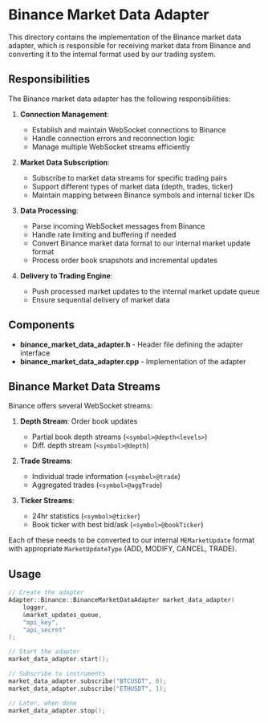 # Binance Market Data Adapter

This directory contains the implementation of the Binance market data adapter, which is responsible for receiving market data from Binance and converting it to the internal format used by our trading system.

## Responsibilities

The Binance market data adapter has the following responsibilities:

1. **Connection Management**:
   - Establish and maintain WebSocket connections to Binance
   - Handle connection errors and reconnection logic
   - Manage multiple WebSocket streams efficiently

2. **Market Data Subscription**:
   - Subscribe to market data streams for specific trading pairs
   - Support different types of market data (depth, trades, ticker)
   - Maintain mapping between Binance symbols and internal ticker IDs

3. **Data Processing**:
   - Parse incoming WebSocket messages from Binance
   - Handle rate limiting and buffering if needed
   - Convert Binance market data format to our internal market update format
   - Process order book snapshots and incremental updates

4. **Delivery to Trading Engine**:
   - Push processed market updates to the internal market update queue
   - Ensure sequential delivery of market data

## Components

- **binance_market_data_adapter.h** - Header file defining the adapter interface
- **binance_market_data_adapter.cpp** - Implementation of the adapter

## Binance Market Data Streams

Binance offers several WebSocket streams:

1. **Depth Stream**: Order book updates
   - Partial book depth streams (`<symbol>@depth<levels>`)
   - Diff. depth stream (`<symbol>@depth`)

2. **Trade Streams**:
   - Individual trade information (`<symbol>@trade`)
   - Aggregated trades (`<symbol>@aggTrade`)

3. **Ticker Streams**:
   - 24hr statistics (`<symbol>@ticker`)
   - Book ticker with best bid/ask (`<symbol>@bookTicker`)

Each of these needs to be converted to our internal `MEMarketUpdate` format with appropriate `MarketUpdateType` (ADD, MODIFY, CANCEL, TRADE).

## Usage

```cpp
// Create the adapter
Adapter::Binance::BinanceMarketDataAdapter market_data_adapter(
    logger,
    &market_updates_queue,
    "api_key",
    "api_secret"
);

// Start the adapter
market_data_adapter.start();

// Subscribe to instruments
market_data_adapter.subscribe("BTCUSDT", 0);
market_data_adapter.subscribe("ETHUSDT", 1);

// Later, when done
market_data_adapter.stop();
```